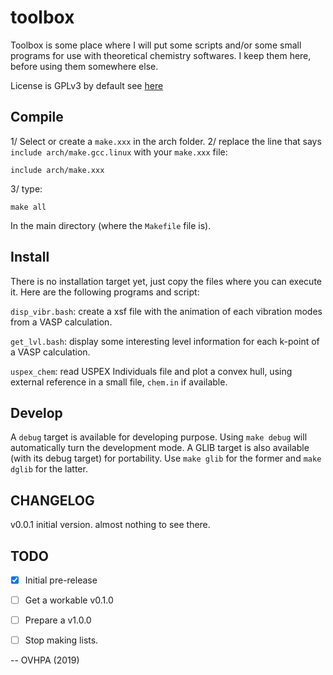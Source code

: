 # toolbox

Toolbox is some place where I will put some scripts and/or some small programs for use with theoretical chemistry softwares.
I keep them here, before using them somewhere else.

License is GPLv3 by default see [here](LICENSE)

## Compile

1/ Select or create a `make.xxx` in the arch folder.
2/ replace the line that says `include arch/make.gcc.linux` with your `make.xxx` file:
```
include arch/make.xxx
```
3/ type:
```
make all
```
In the main directory (where the `Makefile` file is).

## Install

There is no installation target yet, just copy the files where you can execute it.
Here are the following programs and script:


`disp_vibr.bash`: create a xsf file with the animation of each vibration modes from a VASP calculation.

`get_lvl.bash`: display some interesting level information for each k-point of a VASP calculation.

`uspex_chem`: read USPEX Individuals file and plot a convex hull, using external reference in a small file, `chem.in` if available.


## Develop

A `debug` target is available for developing purpose.
Using `make debug` will automatically turn the development mode.
A GLIB target is also available (with its debug target) for portability.
Use `make glib` for the former and `make dglib` for the latter.

## CHANGELOG

v0.0.1 initial version. almost nothing to see there.


## TODO

- [x] Initial pre-release
- [ ] Get a workable v0.1.0
- [ ] Prepare a v1.0.0
- [ ] Stop making lists.

    
-- OVHPA (2019)
